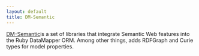 ```yaml
---
layout: default
title: DM-Semantic
---
```


<a href="http://github.com/pius/dm-semantic">DM-Semantic</a>is a set of libraries that integrate Semantic Web features into the Ruby DataMapper ORM. Among other things, adds RDFGraph and Curie types for model properties.